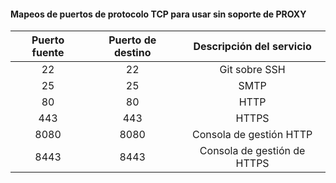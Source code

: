 #### Mapeos de puertos de protocolo TCP para usar sin soporte de PROXY

| Puerto fuente | Puerto de destino |  Descripción del servicio   |
|:-------------:|:-----------------:|:---------------------------:|
|      22       |        22         |        Git sobre SSH        |
|      25       |        25         |            SMTP             |
|      80       |        80         |            HTTP             |
|      443      |        443        |            HTTPS            |
|     8080      |       8080        |   Consola de gestión HTTP   |
|     8443      |       8443        | Consola de gestión de HTTPS |
